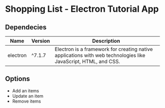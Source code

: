 # Shopping List - Electron Tutorial App

## Dependecies

| Name     | Version | Description                                                                                                    |
| -------- | ------- | -------------------------------------------------------------------------------------------------------------- |
| electron | ^7.1.7  | Electron is a framework for creating native applications with web technologies like JavaScript, HTML, and CSS. |

## Options

- Add an items
- Update an item
- Remove items
